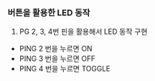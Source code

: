### 버튼을 활용한 LED 동작

1. PG 2, 3, 4번 핀을 활용해서 LED 동작 구현
  - PING 2 번을 누르면 ON
  - PING 3 번을 누르면 OFF
  - PING 4 번을 누르면 TOGGLE 
